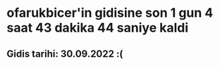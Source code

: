# ofarukbicer'in gidisine son 1 gun 4 saat 43 dakika 44 saniye kaldi

## Gidis tarihi: 30.09.2022 :(
